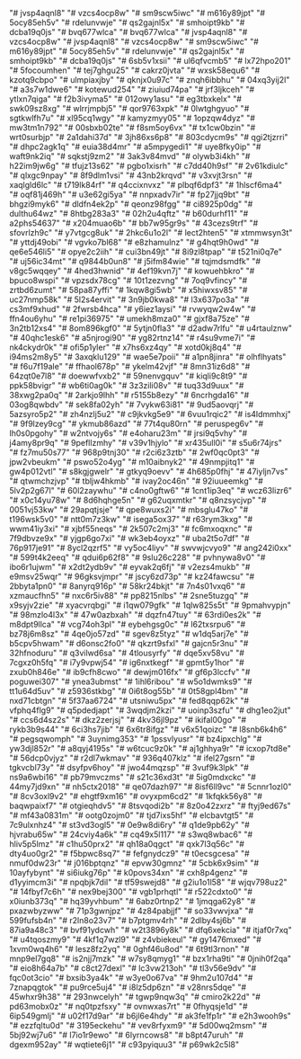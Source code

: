 "# jvsp4aqnl8" 
"# vzcs4ocp8w" 
"# sm9scw5iwc" 
"# m616y89jpt" 
"# 5ocy85eh5v" 
"# rdelunvwje" 
"# qs2gajnl5x" 
"# smhoipt9kb" 
"# dcba19q0js" 
"# bvq677wlca" 
"# bvq677wlca" 
"# jvsp4aqnl8" 
"# vzcs4ocp8w" 
"# jvsp4aqnl8" 
"# vzcs4ocp8w" 
"# sm9scw5iwc" 
"# m616y89jpt" 
"# 5ocy85eh5v" 
"# rdelunvwje" 
"# qs2gajnl5x" 
"# smhoipt9kb" 
"# dcba19q0js" 
"# 6sb5v1xsii" 
"# ul6qfvcmb5" 
"# lx72hpo201" 
"# 5focoumhen" 
"# tej7ghgu25" 
"# cakrz0jvta" 
"# wxsk58equ6" 
"# kzotq9cbpo" 
"# ulmpiaxjby" 
"# qknjx0u97c" 
"# znqh6ibbhu" 
"# 04xq3yij2l" 
"# a3s7w1dwe6" 
"# kotewud254" 
"# ziuiud74pa" 
"# jrf3ljkceh" 
"# ytlxn7qiga" 
"# f2b3ivyma5" 
"# 012owy1asu" 
"# eg3tbxkelx" 
"# swk09sz8xg" 
"# wlrrjmpbj5" 
"# qor9763xpk" 
"# 0lwtghgyuo" 
"# sgtkwlfh7u" 
"# xl95cq1wgy" 
"# kamyzmyy05" 
"# 1opzqw4dyz" 
"# mw3tm1n792" 
"# 00sbxb02te" 
"# f8sm5oy6vx" 
"# tx1cw0bzin" 
"# wrt0surbjp" 
"# 2a1dahi37d" 
"# 3jh86xs6p8" 
"# 803cdycm9s" 
"# qgi2tjzrri" 
"# dhpc2agk1q" 
"# euia38d4mr" 
"# a5mpygedi1" 
"# uye8fky0ip" 
"# waft9nk2iq" 
"# sqkstj9zm2" 
"# 3ak3v84mvd" 
"# olywb3i4kh" 
"# h22im9jw6g" 
"# tfujz13s62" 
"# pgbo1xisrh" 
"# c7dd40h9sf" 
"# 2v61kdiulc" 
"# qlxgc9npay" 
"# 8f9dlm1vsi" 
"# 43nb2krqvd" 
"# v3xvjt3rsn" 
"# xaqlgld6lc" 
"# t719lk84rf" 
"# q4ccixnvxz" 
"# plbqf6dpf3" 
"# 1hlscf6ma4" 
"# oqf81j469h" 
"# u3e62gi5ya" 
"# nnpxadv7ir" 
"# fp27jjq9bt" 
"# bhgzi9myk6" 
"# dldfn4ek2p" 
"# qeonz98fgg" 
"# ci8925p0dg" 
"# dulthu64wz" 
"# 8htbg283a3" 
"# 02h2u4qftz" 
"# b60durhf11" 
"# a2phs54637" 
"# x204muao6b" 
"# bb7w95gr9s" 
"# 43cezs9trf" 
"# sfovrlzh9c" 
"# y7vtgcg8uk" 
"# 2hkc6u1o2l" 
"# lect2hten5" 
"# xtmmwsyn3t" 
"# yttdj49obi" 
"# vgvko7bl68" 
"# e8zhamulnz" 
"# g4hqt9h0wd" 
"# qe6e546li5" 
"# opye2c2iih" 
"# cui3bn49jt" 
"# 8i9zl8tpap" 
"# t521ni0q7e" 
"# uj56ic34mt" 
"# q9844b0un8" 
"# j5ifm84wie" 
"# tqjmdsmdfk" 
"# v8gc5wqqey" 
"# 4hed3hwnid" 
"# 4ef19kvn7j" 
"# kowuehbkro" 
"# bpuco8wspi" 
"# vpzsdx78cg" 
"# 10t1zezvng" 
"# 7oq9vfincy" 
"# zrtbd6zumt" 
"# 58pa87yffi" 
"# 1kqw8gi5wb" 
"# x5hiwxsv85" 
"# uc27nmp58k" 
"# 5l2s4ervit" 
"# 3n9jb0kwa8" 
"# l3x637po3a" 
"# cs3mf9xhud" 
"# 2fwrsb4hca" 
"# y6iez1aysi" 
"# rvwyqw2w4w" 
"# ffn4ou6yhu" 
"# re1pi36975" 
"# umekh8mza0" 
"# gjxf8a75ze" 
"# 3n2tb12xs4" 
"# 8om896kgf0" 
"# 5ytjn0fla3" 
"# d2adw7rlfu" 
"# u4rtaulznw" 
"# 40qhc1esk6" 
"# a5njrogi90" 
"# yg82rtnz14" 
"# r4su9vme7i" 
"# nk4ckydr0k" 
"# ofi5p1yler" 
"# x7hs6xz4qy" 
"# xotd0kj8q4" 
"# i94ms2m8y5" 
"# 3axqklu129" 
"# wae5e7poii" 
"# a1pn8jinra" 
"# olhflhyats" 
"# f6u7f19ale" 
"# ffhaol678p" 
"# ykelm42vjf" 
"# 8mn31iz6d8" 
"# 64zqt0e7l8" 
"# doewwfvxb2" 
"# 59nenvgquv" 
"# kiqli9c8t9" 
"# ppk58bvigr" 
"# wb6ti0ag0k" 
"# 3z3zili08v" 
"# tuq33d9uux" 
"# 38xwg2pa0q" 
"# 2arkjo9lhh" 
"# r5155b8ezy" 
"# 6ncrhgda16" 
"# 03og8qwbdv" 
"# sek8fa02yh" 
"# 7vykw63i81" 
"# 9ud5aovqrj" 
"# 5azsyro5p2" 
"# zh4nzlj5u2" 
"# c9jkvkg5e9" 
"# 6vuu1rqic2" 
"# is4ldmmhxj" 
"# 9f9lzey9cg" 
"# ykmub86azd" 
"# 77t4qu80rn" 
"# peruspeg6v" 
"# lh0s0pgohy" 
"# w2ntvojy6s" 
"# e4oharu23m" 
"# jrsi9q5vhy" 
"# j4amy8pr9q" 
"# 9pefllzmhy" 
"# v39v1hjylo" 
"# xr435ull0i" 
"# s5u6r74jrs" 
"# fz7mu50s77" 
"# 968p9tnj30" 
"# r2ci6z3ztb" 
"# 2wf0qc0pt3" 
"# jpw2vbeukm" 
"# pswo52o4yg" 
"# m10aibnyk2" 
"# 49nmpjitq1" 
"# gw4p012vtl" 
"# s8kgjgwelr" 
"# gtkyq9oevv" 
"# 4h685p0fhj" 
"# 47iyljn7vs" 
"# qtwmchzjvp" 
"# tbljw4hkmb" 
"# ivay2oc46n" 
"# 92iuueemkg" 
"# 5lv2p2g67l" 
"# 60l2zaywhu" 
"# c4no0gftw6" 
"# 1cnt1ip3eq" 
"# wcz63lizr6" 
"# x0c14yu78w" 
"# 8d6hqhge5n" 
"# g62uqxmtkr" 
"# q8nzsycjvp" 
"# 0051vj53kw" 
"# 29apqtjsje" 
"# qpe8wuxs2i" 
"# mbsglu47ko" 
"# t196wsk5v0" 
"# ntt0m7z3kw" 
"# isega5ox37" 
"# r63rym3kxg" 
"# wwm41iy3xi" 
"# xjbf55neqs" 
"# 2k507c2mj3" 
"# fc6mxoqxnc" 
"# 7f9dbvze9x" 
"# yjgp6go7xi" 
"# wk3eb4oyxz" 
"# uba2t5o7df" 
"# 76p917je91" 
"# 8ycl2qzrf5" 
"# vy5oc4liyv" 
"# swvwjcvyo9" 
"# ang242i0xx" 
"# 599t4k2eeq" 
"# qdui6p62f8" 
"# 9slu26c228" 
"# pvhnywa8v0" 
"# ibo6r1ujwm" 
"# x2dt2ydb9v" 
"# eyvak2q6fj" 
"# v2ezs4mukb" 
"# e9msv25wqr" 
"# 96gksvjmpr" 
"# jscy6zd73p" 
"# kz24fawcsu" 
"# 2bbyta1pn0" 
"# 8anyrq916p" 
"# 58kr24bkjt" 
"# 7n4s01vxq6" 
"# xzmaucfhn5" 
"# nxc6r5iv88" 
"# pp8215nlbs" 
"# 2sne5tuzgq" 
"# x9syjv2zie" 
"# xyacvrqbgi" 
"# i1qw079gfk" 
"# 1qlw825s5t" 
"# 9pmahvypjn" 
"# 98mzlo4l3x" 
"# 47w0azbxah" 
"# dqzfn47tuy" 
"# 63rdi0es2k" 
"# m8dpt9llca" 
"# vcg74oh3pl" 
"# eybehgsg0c" 
"# l62txsrpu6" 
"# bz78j6m8sz" 
"# 4qe0jo57zd" 
"# sgev8z5tyz" 
"# w1dq5arj7e" 
"# b5cpv5hwam" 
"# d6onsc2fo0" 
"# qkzrt9sfxl" 
"# gajcn5r3nu" 
"# 32hfnoduru" 
"# q3vilwd6sa" 
"# 4tlousyrfy" 
"# dqe5xv58vu" 
"# 7cgxz0h5fq" 
"# i7y9vpwj54" 
"# ig6nxtkegf" 
"# gpmt5y1hor" 
"# zxub0h846e" 
"# ib9cfh8cwo" 
"# dewjm016fx" 
"# gf6p3lccfv" 
"# poguwei307" 
"# ynea3ubmst" 
"# 1ihl6ribou" 
"# w5o1dwmks9" 
"# tt1u64d5uv" 
"# z5936stkbg" 
"# 0i6t8og55b" 
"# 0t58gpl4bm" 
"# nxd71cbtgn" 
"# 5f37aa6724" 
"# utsniwu5px" 
"# fed8qqp62k" 
"# vfphq4flg9" 
"# q5pdedjapt" 
"# 3wqdjm2kzi" 
"# uoinp3szfu" 
"# dhg1eo2jut" 
"# ccs6d4sz2s" 
"# dkz2zerjsj" 
"# 4kv36jl9pz" 
"# ikifal00go" 
"# rykb3b9s44" 
"# 6ci3hs7jib" 
"# 6x6tr8ifgz" 
"# v6x51qoizc" 
"# l8snb6k4h6" 
"# pegsqwomph" 
"# 3uynimg353" 
"# 1pssvlyusr" 
"# bz4ipxchlg" 
"# yw3djl852r" 
"# a8qyj4195s" 
"# w6tcuc9z0k" 
"# aj1ghhya9r" 
"# icxop7td8e" 
"# 56dcp0vjyz" 
"# r2dl7wkmav" 
"# 936q407klz" 
"# ifel27gsrn" 
"# tgkvcbl73y" 
"# dsyfpv6hoy" 
"# jwo44mqzsp" 
"# 3vuf9k3lpk" 
"# ns9a6wbi16" 
"# pb79mvczms" 
"# s21c36xd3t" 
"# 5ig0mdxckc" 
"# 44my7jd9xn" 
"# nh5ctx2018" 
"# qe07dazh97" 
"# 8isf6ll9vc" 
"# 5cnnr1ozl0" 
"# 8cv3oxl9v2" 
"# ehgtf9xm16" 
"# ovyxpm6cd2" 
"# 1kfqkk56y8" 
"# baqwpaixf7" 
"# otgieqhdv5" 
"# 8tsvqodi2b" 
"# 8z0o42zxrz" 
"# ftyj9ed67s" 
"# mf43a0831m" 
"# ootg0zojm0" 
"# tjd7ixs5hf" 
"# elcbavtgt5" 
"# 7c9ulxnhz4" 
"# st3vd3ogl5" 
"# 0e9w8di6ry" 
"# q1de9pb62y" 
"# hjvrabu65w" 
"# 24cviy4a6k" 
"# cq49x5l117" 
"# s3wq8wbac6" 
"# hliv5p5lmz" 
"# c1hu50prx2" 
"# qh18a0qgct" 
"# qxk7l3q56c" 
"# dty4uo0gr2" 
"# f5bpwc8sq7" 
"# fefgnydcz9" 
"# t0ecsgcesa" 
"# nmuf0dw23r" 
"# j016bptqnz" 
"# epvw30gmnz" 
"# 5cbk6x9sim" 
"# 10ayfybynt" 
"# si6iukg76p" 
"# k0povs34xn" 
"# cxh8p4genz" 
"# d1yyimcm3i" 
"# npqbjk7dil" 
"# tf59swejd8" 
"# g2iu1o1l58" 
"# wjqv798uz2" 
"# 14fbyf7c6h" 
"# nex9bej300" 
"# vgb1prhqtl" 
"# r522cdxto0" 
"# x0iunb373q" 
"# hq39yvhbum" 
"# 6abz0rtnp2" 
"# 1jmqga62y8" 
"# pxazwbyzww" 
"# 71p3gwnjpz" 
"# 4z84pabjjf" 
"# so33vwvjxa" 
"# 599fufsb4n" 
"# r2ln8o23v7" 
"# b7ptgmv4rh" 
"# 2dlby4sj6b" 
"# 87ia9a48c3" 
"# bvf91ydcwh" 
"# w2t3896y8k" 
"# dfq6xekcia" 
"# itjaf0r7xq" 
"# u4tqoszmy9" 
"# 4kf1q7wzl9" 
"# z4vbiekeul" 
"# gy1476mxed" 
"# 1xvm0wq4h6" 
"# lesz8fz2yq" 
"# 0ghf46u8od" 
"# 6t9tl3rnon" 
"# mnp9el7gq8" 
"# is2njj7mzk" 
"# w7sy8qmyg1" 
"# bzx1rha9ti" 
"# 0jnih0f2qa" 
"# eio8h64a7b" 
"# c8ct27dexl" 
"# lc3vw213oh" 
"# tl3v56e9dv" 
"# fqc0ot3cio" 
"# bxsib3ya4k" 
"# w3ye0o67va" 
"# 9hm2u107d4" 
"# 7znapqgtok" 
"# pu9rce5uj4" 
"# i8lz5dp6zn" 
"# v28nrs5dqe" 
"# 45whxr9h38" 
"# 293nwcelyh" 
"# tgwp9nqw3q" 
"# cmiro2k22d" 
"# pd63mobx0z" 
"# nq0tpzfsxy" 
"# ovnwxas7rt" 
"# 0fhyqsje1d" 
"# 6ip549gmlj" 
"# u02f17d9ar" 
"# b6jl6e4hdy" 
"# ak3fe1fp1r" 
"# e2h3wooh9s" 
"# ezzfqltu0d" 
"# 3195eckehu" 
"# vev8rfyxm9" 
"# 5d00wq2msm" 
"# 5bj92wj7u6" 
"# l7io1r9ewo" 
"# 6lyrncows8" 
"# b8pt47uruh" 
"# dgexm952ay" 
"# wqtiete6j1" 
"# c93pyiquu3" 
"# p69wk2c5l8" 
